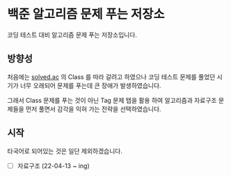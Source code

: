 # 백준 알고리즘 문제 푸는 저장소
코딩 테스트 대비 알고리즘 문제 푸는 저장소입니다.

## 방향성
 처음에는 [solved.ac](solved.ac) 의 Class 를 따라 갈려고 하였으나 코딩 테스트 문제를 풀었던
 시기가 너무 오래되어 문제를 푸는데 큰 장애가 발생하였습니다.
 
그래서 Class 문제를 푸는 것이 아닌 Tag 문제 탭을 활용 하여 알고리즘과
자료구조 문제들을 먼저 풀면서 감각을 익혀 가는 전략을 선택하였습니다.

## 시작
타국어로 되어있는 것은 일단 제외하겠습니다.
 - [ ] 자료구조 (22-04-13 ~ ing)